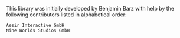 This library was initially developed by Benjamin Barz with help by the following contributors listed in alphabetical order:

    Aesir Interactive GmbH
    Nine Worlds Studios GmbH
